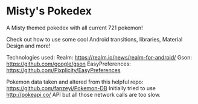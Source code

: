 # Misty's Pokedex
A Misty themed pokedex with all current 721 pokemon!

Check out how to use some cool Android transitions, libraries, Material Design and more!

Technologies used:
Realm: https://realm.io/news/realm-for-android/
Gson: https://github.com/google/gson
EasyPreferences: https://github.com/Pixplicity/EasyPreferences

Pokemon data taken and altered from this helpful repo: https://github.com/fanzeyi/Pokemon-DB
Initially tried to use http://pokeapi.co/ API but all those network calls are too slow.
